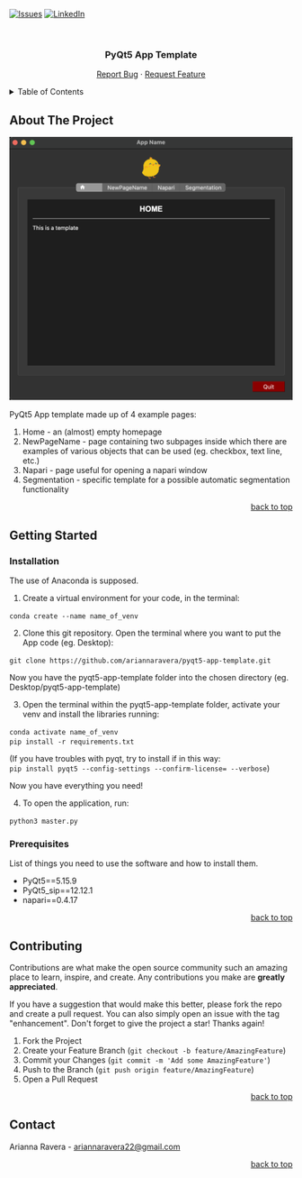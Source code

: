 <a name="readme-top"></a>
<!-- PROJECT SHIELDS -->
<!--
*** I'm using markdown "reference style" links for readability.
*** Reference links are enclosed in brackets [ ] instead of parentheses ( ).
*** See the bottom of this document for the declaration of the reference variables
*** for contributors-url, forks-url, etc. This is an optional, concise syntax you may use.
*** https://www.markdownguide.org/basic-syntax/#reference-style-links
-->
[![Issues][issues-shield]][issues-url]
[![LinkedIn][linkedin-shield]][linkedin-url]



<!-- PROJECT LOGO -->
<br />
<div align="center">
  <h3 align="center">PyQt5 App Template</h3>

  <p align="center">
    <a href="https://github.com/ariannaravera/pyqt5-app-template/issues">Report Bug</a>
    ·
    <a href="https://github.com/ariannaravera/pyqt5-app-template/issues">Request Feature</a>
  </p>
</div>

<!-- TABLE OF CONTENTS -->
<details>
  <summary>Table of Contents</summary>
  <ol>
    <li>
      <a href="#about-the-project">About The Project</a>
    </li>
    <li>
      <a href="#getting-started">Getting Started</a>
      <ul>
        <li><a href="#installation">Installation</a></li>
        <li><a href="#prerequisites">Prerequisites</a></li>
      </ul>
    </li>
    <li><a href="#contributing">Contributing</a></li>
    <li><a href="#contact">Contact</a></li>
  </ol>
</details>

<!-- ABOUT THE PROJECT -->
## About The Project

<div align="center"><img src="support_files/Screenshot.png" alt="Logo" width="600"></div>

PyQt5 App template made up of 4 example pages:
1. Home - an (almost) empty homepage
2. NewPageName - page containing two subpages inside which there are examples of various objects that can be used (eg. checkbox, text line, etc.)
3. Napari - page useful for opening a napari window
4. Segmentation - specific template for a possible automatic segmentation functionality

<p align="right"><a href="#readme-top">back to top</a></p>


<!-- GETTING STARTED -->
## Getting Started

### Installation
The use of Anaconda is supposed.
 
1. Create a virtual environment for your code, in the terminal: 

  `conda create --name name_of_venv`
  
2. Clone this git repository. Open the terminal where you want to put the App code (eg. Desktop): 

  `git clone https://github.com/ariannaravera/pyqt5-app-template.git`
 
Now you have the pyqt5-app-template folder into the chosen directory (eg. Desktop/pyqt5-app-template)
 
3. Open the terminal within the pyqt5-app-template folder, activate your venv and install the libraries running:

  `conda activate name_of_venv`  
  `pip install -r requirements.txt`
 
  (If you have troubles with pyqt, try to install if in this way:  
  `pip install pyqt5 --config-settings --confirm-license= --verbose`)
 
Now you have everything you need!

4. To open the application, run:
  
  `python3 master.py`


### Prerequisites

List of things you need to use the software and how to install them.
* PyQt5==5.15.9
* PyQt5_sip==12.12.1
* napari==0.4.17

<p align="right"><a href="#readme-top">back to top</a></p>



<!-- CONTRIBUTING -->
## Contributing

Contributions are what make the open source community such an amazing place to learn, inspire, and create. Any contributions you make are **greatly appreciated**.

If you have a suggestion that would make this better, please fork the repo and create a pull request. You can also simply open an issue with the tag "enhancement".
Don't forget to give the project a star! Thanks again!

1. Fork the Project
2. Create your Feature Branch (`git checkout -b feature/AmazingFeature`)
3. Commit your Changes (`git commit -m 'Add some AmazingFeature'`)
4. Push to the Branch (`git push origin feature/AmazingFeature`)
5. Open a Pull Request

<p align="right"><a href="#readme-top">back to top</a></p>


<!-- CONTACT -->
## Contact

Arianna Ravera - ariannaravera22@gmail.com

<p align="right"><a href="#readme-top">back to top</a></p>


<!-- MARKDOWN LINKS & IMAGES -->
<!-- https://www.markdownguide.org/basic-syntax/#reference-style-links -->
[contributors-shield]: https://img.shields.io/github/contributors/ariannaravera/pyqt5-app-template.svg?style=for-the-badge
[contributors-url]: https://github.com/ariannaravera/pyqt5-app-template/graphs/contributors
[forks-shield]: https://img.shields.io/github/forks/ariannaravera/pyqt5-app-template.svg?style=for-the-badge
[forks-url]: https://github.com/ariannaravera/pyqt5-app-template/network/members
[stars-shield]: https://img.shields.io/github/stars/ariannaravera/pyqt5-app-template.svg?style=for-the-badge
[stars-url]: https://github.com/ariannaravera/pyqt5-app-template/stargazers
[issues-shield]: https://img.shields.io/github/issues/ariannaravera/pyqt5-app-template.svg?style=for-the-badge
[issues-url]: https://github.com/ariannaravera/pyqt5-app-template/issues
[license-shield]: https://img.shields.io/github/license/ariannaravera/pyqt5-app-template.svg?style=for-the-badge
[license-url]: https://github.com/ariannaravera/pyqt5-app-template/blob/master/LICENSE.txt
[linkedin-shield]: https://img.shields.io/badge/-LinkedIn-black.svg?style=for-the-badge&logo=linkedin&colorB=555
[linkedin-url]: https://www.linkedin.com/in/arianna-ravera-3a082917b
[product-screenshot]: support_files/Screenshot.png
[Python.com]: https://img.shields.io/badge/python-35495E?style=for-the-badge&logo=python&logoColor=green
[Python-url]: [https://pythonprogramminglanguage.com]
<!-- [JQuery.com]: https://img.shields.io/badge/jQuery-0769AD?style=for-the-badge&logo=jquery&logoColor=white
[JQuery-url]: https://jquery.com  -->
